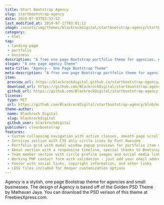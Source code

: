 ```yaml
---
title: Start Bootstrap Agency
slug: startbootstrap-agency
date: 2019-07-03T03:52:52
last_modified_at: 2019-07-17T03:01:12
image: /assets/img/themes/blackrockdigital/startbootstrap-agency/startbootstrap-agency-preview.jpg
category:
 - html
tag:
 - landing-page
 - portfolio
 - business
description: "A free one page Bootstrap portfolio theme for agencies. All Start Bootstrap templates are free to download and open source."
slogan: "A one page agency theme"
meta-title: "Agency - One Page Bootstrap Theme"
meta-description: "A free one page Bootstrap portfolio theme for agencies. All Start Bootstrap templates are free to download and open source."
item:
 preview_url: https://blackrockdigital.github.io/startbootstrap-agency/
 download_url: https://github.com/BlackrockDigital/startbootstrap-agency/archive/gh-pages.zip
 github_url: https://github.com/BlackrockDigital/startbootstrap-agency
license:
 type: MIT
 url: https://github.com/BlackrockDigital/startbootstrap-agency/blob/master/LICENSE
theme-author:
 name: Blackrock Digital
 slug: blackrockdigital
 github_user: blackrockdigital
publisher: cleanbootstrap
features:
 - Custom collapsing navigation with active classes, smooth page scrolling, and responsive fallback stylings
 - Services section with CSS only circle icons by Font Awesome
 - Portfolio grid with modal window popup previews for portfolio item details
 - About section with a responsive timeline, special thanks to Bootsnipp
 - Team member section with circle profile images and social media links
 - Working PHP contact form with validation - just add your email address to the PHP file included
 - Footer with social links, copyright information, and other links
 - LESS files included for deeper customization options
---
```

Agency is a stylish, one page Bootstrap theme for agencies and small businesses. The design of Agency is based off of the Golden PSD Theme by Mathavan Jaya. You can download the PSD verison of this theme at FreebiesXpress.com.
